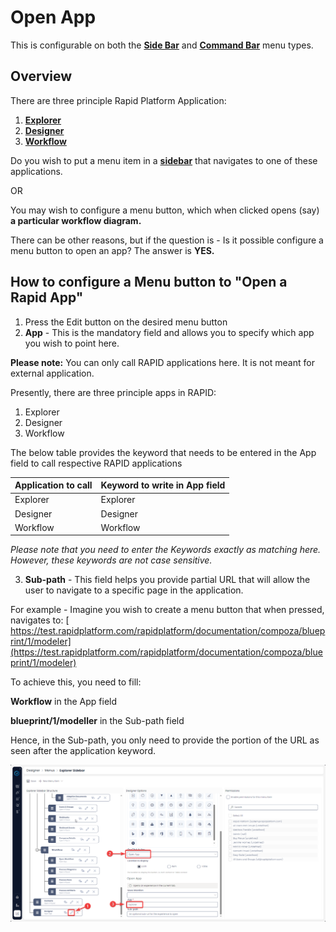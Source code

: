 # Open App

This is configurable on both the **[Side Bar](</docs/Rapid/3-User Manual/glossary/glossary.md#sidebar>)** and **[Command Bar](</docs/Rapid/3-User Manual/glossary/glossary.md#command-bar>)** menu types.

## Overview

There are three principle Rapid Platform Application:

1. [**Explorer**](</docs/Rapid/3-User Manual/glossary/glossary.md#explorer> "Explorer")
2. [**Designer**](</docs/Rapid/3-User Manual/glossary/glossary.md#designer> "Dezigna")
3. [**Workflow**](</docs/Rapid/3-User Manual/glossary/glossary.md#workflow> "Compoza (Workflow)")

Do you wish to put a menu item in a [**sidebar**](</docs/Rapid/3-User Manual/glossary/glossary.md#sidebar> "Sidebar") that navigates to one of these applications.

OR

You may wish to configure a menu button, which when clicked opens (say) **a particular workflow diagram.**

There can be other reasons, but if the question is - Is it possible configure a menu button to open an app? The answer is **YES.**

## How to configure a Menu button to "Open a Rapid App"

1. Press the Edit button on the desired menu button
2. **App** - This is the mandatory field and allows you to specify which app you wish to point here.

**Please note:** You can only call RAPID applications here. It is not meant for external application.

Presently, there are three principle apps in RAPID:

1. Explorer
2. Designer
3. Workflow

The below table provides the keyword that needs to be entered in the App field to call respective RAPID applications

| Application to call | Keyword to write in App field |
|---|---|
| Explorer | Explorer |
| Designer | Designer |
| Workflow | Workflow |

*Please note that you need to enter the Keywords exactly as matching here. However, these keywords are not case sensitive.*

3. **Sub-path** - This field helps you provide partial URL that will allow the user to navigate to a specific page in the application.

For example - Imagine you wish to create a menu button that when pressed, navigates to:
[ https://test.rapidplatform.com/rapidplatform/documentation/compoza/blueprint/1/modeler](https://test.rapidplatform.com/rapidplatform/documentation/compoza/blueprint/1/modeler)

To achieve this, you need to fill:  
  
**Workflow** in the App field

**blueprint/1/modeller** in the Sub-path field

Hence, in the Sub-path, you only need to provide the portion of the URL as seen after the application keyword.

![Open App Config](<Open App Config.png>)